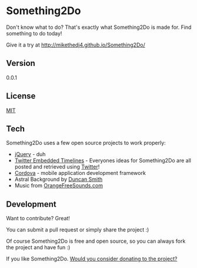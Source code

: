 # Something2Do
Don't know what to do? That's exactly what Something2Do is made for. Find something to do today!

Give it a try at http://mikethedj4.github.io/Something2Do/

Version
-------------

0.0.1

License
-------------
[MIT](https://opensource.org/licenses/MIT)


Tech
-------------

Something2Do uses a few open source projects to work properly:

* [jQuery](http://jquery.com/) - duh
* [Twitter Embedded Timelines](https://dev.twitter.com/web/embedded-timelines) - Everyones ideas for Something2Do are all posted and retrieved using [Twitter](https://twitter.com/search?q=%23Something2Do)!
* [Cordova](https://cordova.apache.org/) - mobile application development framework
* Astral Background by [Duncan Smith](http://codepen.io/notduncansmith/pen/ogbwEv)
* Music from [OrangeFreeSounds.com](http://www.orangefreesounds.com/category/music/relaxing-music/)

Development
-------------

Want to contribute? Great!  

You can submit a pull request or simply share the project :)

Of course Something2Do is free and open source, so you can always fork the project and have fun :)

If you like Something2Do. [Would you consider donating to the project?](https://www.paypal.com/us/cgi-bin/webscr?cmd=_flow&SESSION=JryIEtO_GiYnqlvRfV6BGnO6bAxR3JtIQif2j1z1eFYuoLkYf_XZOY6QbWe&dispatch=5885d80a13c0db1f8e263663d3faee8dcce3e160f5b9538489e17951d2c62172)
